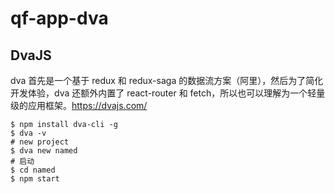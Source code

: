 <!--
 * @Author: Topskys
 * @Date: 2022-09-24
 * @LastEditTime: 2022-09-24 23:26:58
-->
# qf-app-dva
## DvaJS
dva 首先是一个基于 redux 和 redux-saga 的数据流方案（阿里），然后为了简化开发体验，dva 还额外内置了 react-router 和 fetch，所以也可以理解为一个轻量级的应用框架。https://dvajs.com/
```
$ npm install dva-cli -g
$ dva -v
# new project
$ dva new named
# 启动
$ cd named
$ npm start
```